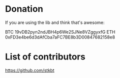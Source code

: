 
# Donation

If you are using the lib and think that's awesome:

BTC 19vDB2pyn2ndJBH4p6We2SJNe8VZggyxfG
ETH 0xFD3e4be6d3dAfCba7aFC7BE8b3D00847682158e8

# List of contributors

https://github.com/stkbt
